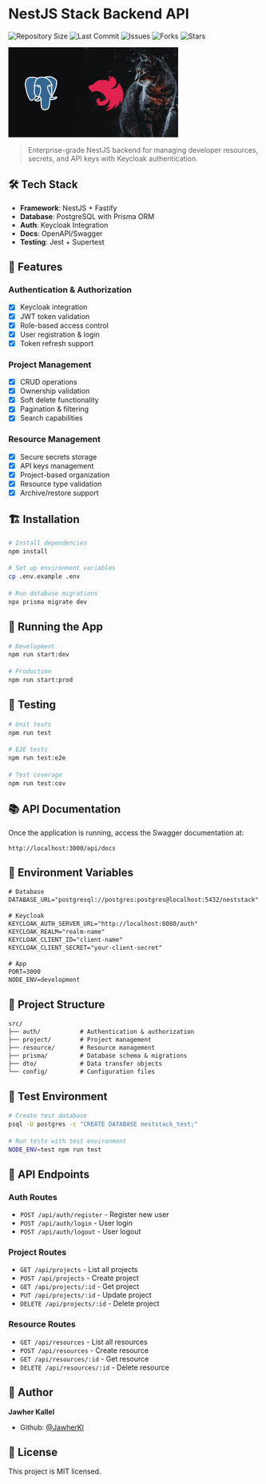 # NestJS Stack Backend API

![Repository Size](https://img.shields.io/github/repo-size/JawherKl/nestjs-stack)
![Last Commit](https://img.shields.io/github/last-commit/JawherKl/nestjs-stack)
![Issues](https://img.shields.io/github/issues-raw/JawherKl/nestjs-stack)
![Forks](https://img.shields.io/github/forks/JawherKl/nestjs-stack)
![Stars](https://img.shields.io/github/stars/JawherKl/nestjs-stack)

<img src="images/nestJs+postgresql.png" alt="nestapi" width="340" height="180" />

> Enterprise-grade NestJS backend for managing developer resources, secrets, and API keys with Keycloak authentication.

## 🛠️ Tech Stack

- **Framework**: NestJS + Fastify
- **Database**: PostgreSQL with Prisma ORM
- **Auth**: Keycloak Integration
- **Docs**: OpenAPI/Swagger
- **Testing**: Jest + Supertest

## 🚀 Features

### Authentication & Authorization
- [x] Keycloak integration
- [x] JWT token validation
- [x] Role-based access control
- [x] User registration & login
- [x] Token refresh support

### Project Management
- [x] CRUD operations
- [x] Ownership validation
- [x] Soft delete functionality
- [x] Pagination & filtering
- [x] Search capabilities

### Resource Management
- [x] Secure secrets storage
- [x] API keys management
- [x] Project-based organization
- [x] Resource type validation
- [x] Archive/restore support

## 🏗️ Installation

```bash
# Install dependencies
npm install

# Set up environment variables
cp .env.example .env

# Run database migrations
npx prisma migrate dev
```

## 🚀 Running the App

```bash
# Development
npm run start:dev

# Production
npm run start:prod
```

## 🧪 Testing

```bash
# Unit tests
npm run test

# E2E tests
npm run test:e2e

# Test coverage
npm run test:cov
```

## 📚 API Documentation

Once the application is running, access the Swagger documentation at:
```
http://localhost:3000/api/docs
```

## 🔧 Environment Variables

```env
# Database
DATABASE_URL="postgresql://postgres:postgres@localhost:5432/neststack"

# Keycloak
KEYCLOAK_AUTH_SERVER_URL="http://localhost:8080/auth"
KEYCLOAK_REALM="realm-name"
KEYCLOAK_CLIENT_ID="client-name"
KEYCLOAK_CLIENT_SECRET="your-client-secret"

# App
PORT=3000
NODE_ENV=development
```

## 📁 Project Structure

```
src/
├── auth/           # Authentication & authorization
├── project/        # Project management
├── resource/       # Resource management
├── prisma/         # Database schema & migrations
├── dto/            # Data transfer objects
└── config/         # Configuration files
```

## 🧪 Test Environment

```bash
# Create test database
psql -U postgres -c "CREATE DATABASE neststack_test;"

# Run tests with test environment
NODE_ENV=test npm run test
```

## 📝 API Endpoints

### Auth Routes
- `POST /api/auth/register` - Register new user
- `POST /api/auth/login` - User login
- `POST /api/auth/logout` - User logout

### Project Routes
- `GET /api/projects` - List all projects
- `POST /api/projects` - Create project
- `GET /api/projects/:id` - Get project
- `PUT /api/projects/:id` - Update project
- `DELETE /api/projects/:id` - Delete project

### Resource Routes
- `GET /api/resources` - List all resources
- `POST /api/resources` - Create resource
- `GET /api/resources/:id` - Get resource
- `DELETE /api/resources/:id` - Delete resource

## 👤 Author

**Jawher Kallel**
- Github: [@JawherKl](https://github.com/JawherKl)

## 📄 License

This project is MIT licensed.
